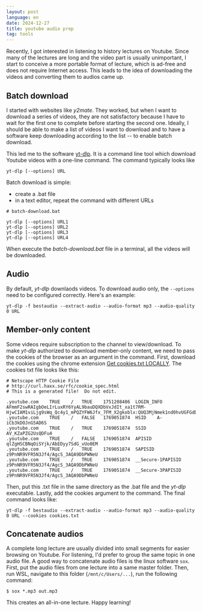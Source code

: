 ```yaml
---
layout: post
language: en
date: 2024-12-27
title: youtube audio prep
tag: tools
---
```


Recently, I got interested in listening to history lectures on Youtube. Since many of the lectures are long and the video part is usually unimportant, I start to conceive a more portable format of lecture, which is ad-free and does not require Internet access. This leads to the idea of downloading the videos and converting them to audios came up. 

## Batch download

I started with websites like *y2mate*. They worked, but when I want to download a series of videos, they are not satisfactory because I have to wait for the first one to complete before starting the second one. Ideally, I should be able to make a list of videos I want to download and to have a software keep downloading according to the list -- to enable batch download. 

This led me to the software [yt-dlp](https://github.com/yt-dlp/yt-dlp). It is a command line tool which download Youtube videos with a one-line command. The command typically looks like

```console
yt-dlp [--options] URL
```

Batch download is simple: 

- create a .bat file
- in a text editor, repeat the command with different URLs

```
# batch-download.bat

yt-dlp [--options] URL1
yt-dlp [--options] URL2
yt-dlp [--options] URL3
yt-dlp [--options] URL4
```

When execute the *batch-download.bat* file in a terminal, all the videos will be downloaded. 

## Audio

By default, *yt-dlp* downlaods videos. To download audio only, the `--options` need to be configured correctly. Here's an example:

```
yt-dlp -f bestaudio --extract-audio --audio-format mp3 --audio-quality 0 URL
```

## Member-only content

Some videos require subscription to the channel to view/download. To make *yt-dlp* authorized to download member-only content, we need to pass the cookies of the browser as an argument in the command. First, download the cookies using the chrome extension [Get cookies.txt LOCALLY](https://chromewebstore.google.com/detail/get-cookiestxt-locally/cclelndahbckbenkjhflpdbgdldlbecc). The cookies txt file looks like this:

```
# Netscape HTTP Cookie File
# http://curl.haxx.se/rfc/cookie_spec.html
# This is a generated file!  Do not edit.

.youtube.com	TRUE	/	TRUE	1751208406	LOGIN_INFO	AFmmF2swRAIgbOeLIrLuxRY6YyAL9bauDQXDbVxJdIt_xa1t7RM-HjwCIAM1viLjg9sWq_Qc4y1_mPQZYFW6Jfx_7FM_X2gkoblx:QUQ3MjNmek1nd0hvUGFGdDRoRXEyRWNudW1XdEh6Z3Rhb1VNTnhCdE0zRXozSzRjZk5qOGtvX24wQk1DTUlDRnJET055cHN0SW9RUlByZUpJOE9yaTdvRnhOUENUMHFxTTg0Wm5zR2RIU25qbkhfRHVYd0hpZmpmOEgyaS0xR1RtWDhfa2VOZGQ4ZDlTTmZTd0RTeng3WDFXZzZVSkZkaUJR
.youtube.com	TRUE	/	FALSE	1769051874	HSID	A-iCb3kDOJnG5AD6S
.youtube.com	TRUE	/	TRUE	1769051874	SSID	AV_KZaPZG2UsQDFu4
.youtube.com	TRUE	/	FALSE	1769051874	APISID	qlZgHSCBNqOiSYjk/AbEDyy7SdG_vUo0EM
.youtube.com	TRUE	/	TRUE	1769051874	SAPISID	z9PnNR9VFR5N3Jf4/AgcS_3AQA9DbPWNeU
.youtube.com	TRUE	/	TRUE	1769051874	__Secure-1PAPISID	z9PnNR9VFR5N3Jf4/AgcS_3AQA9DbPWNeU
.youtube.com	TRUE	/	TRUE	1769051874	__Secure-3PAPISID	z9PnNR9VFR5N3Jf4/AgcS_3AQA9DbPWNeU
```

Then, put this .txt file in the same directory as the .bat file and the *yt-dlp* executable. Lastly, add the cookies argument to the command. The final command looks like:

```
yt-dlp -f bestaudio --extract-audio --audio-format mp3 --audio-quality 0 URL --cookies cookies.txt
```

## Concatenate audios

A complete long lecture are usually divided into small segments for easier browsing on Youtube. For listening, I'd prefer to group the same topic in one audio file. A good way to concatenate audio files is the linux software `sox`. First, put the audio files from one lecture into a same master folder. Then, run WSL, navigate to this folder (`/mnt/c/Users/...`), run the following command:

```
$ sox *.mp3 out.mp3
```

This creates an all-in-one lecture. Happy learning!